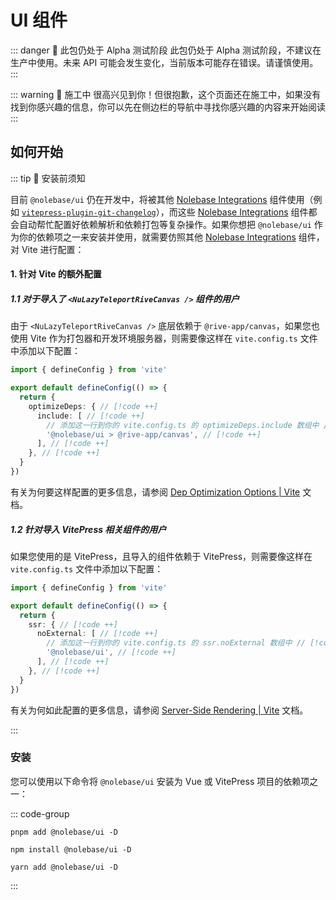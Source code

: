 <script setup>
import { NuButton } from '@nolebase/ui'
</script>

# UI 组件 <Badge type="danger" text="Alpha 测试" />

::: danger 🛑 此包仍处于 Alpha 测试阶段
此包仍处于 Alpha 测试阶段，不建议在生产中使用。未来 API 可能会发生变化，当前版本可能存在错误。请谨慎使用。
:::

::: warning 🚧 施工中
很高兴见到你！但很抱歉，这个页面还在施工中，如果没有找到你感兴趣的信息，你可以先在侧边栏的导航中寻找你感兴趣的内容来开始阅读
:::

## 如何开始

::: tip 🙋 安装前须知

目前 `@nolebase/ui` 仍在开发中，将被其他 [Nolebase Integrations](https://nolebase-integrations.ayaka.io) 组件使用（例如 [`vitepress-plugin-git-changelog`](/pages/en/integrations/vitepress-plugin-git-changelog/)），而这些 [Nolebase Integrations](https://nolebase-integrations.ayaka.io) 组件都会自动帮忙配置好依赖解析和依赖打包等复杂操作。如果你想把 `@nolebase/ui` 作为你的依赖项之一来安装并使用，就需要仿照其他 [Nolebase Integrations](https://nolebase-integrations.ayaka.io) 组件，对 Vite 进行配置：

#### 1. 针对 Vite 的额外配置

##### 1.1 对于导入了 `<NuLazyTeleportRiveCanvas />` 组件的用户

由于 `<NuLazyTeleportRiveCanvas />` 底层依赖于 `@rive-app/canvas`，如果您也使用 Vite 作为打包器和开发环境服务器，则需要像这样在 `vite.config.ts` 文件中添加以下配置：

```typescript twoslash
import { defineConfig } from 'vite'

export default defineConfig(() => {
  return {
    optimizeDeps: { // [!code ++]
      include: [ // [!code ++]
        // 添加这一行到你的 vite.config.ts 的 optimizeDeps.include 数组中 // [!code ++]
        '@nolebase/ui > @rive-app/canvas', // [!code ++]
      ], // [!code ++]
    }, // [!code ++]
  }
})
```

有关为何要这样配置的更多信息，请参阅 [Dep Optimization Options | Vite](https://vitejs.dev/config/dep-optimization-options.html#optimizedeps-exclude) 文档。

##### 1.2 针对导入 VitePress 相关组件的用户

如果您使用的是 VitePress，且导入的组件依赖于 VitePress，则需要像这样在 `vite.config.ts` 文件中添加以下配置：

```typescript twoslash
import { defineConfig } from 'vite'

export default defineConfig(() => {
  return {
    ssr: { // [!code ++]
      noExternal: [ // [!code ++]
        // 添加这一行到你的 vite.config.ts 的 ssr.noExternal 数组中 // [!code ++]
        '@nolebase/ui', // [!code ++]
      ], // [!code ++]
    }, // [!code ++]
  }
})
```

有关为何如此配置的更多信息，请参阅 [Server-Side Rendering | Vite](https://vitejs.dev/guide/ssr.html#ssr-externals) 文档。

:::

### 安装

您可以使用以下命令将 `@nolebase/ui` 安装为 Vue 或 VitePress 项目的依赖项之一：

::: code-group

```shell [pnpm]
pnpm add @nolebase/ui -D
```

```shell [npm]
npm install @nolebase/ui -D
```

```shell [yarn]
yarn add @nolebase/ui -D
```

:::

